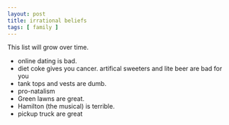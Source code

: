 ```yaml
---
layout: post
title: irrational beliefs
tags: [ family ]
---
```

This list will grow over time. 

* online dating is bad. 
* diet coke gives you cancer. artifical sweeters and lite beer are bad for you
* tank tops and vests are dumb. 
* pro-natalism
* Green lawns are great.
* Hamilton (the musical)  is terrible. 
* pickup truck are great




